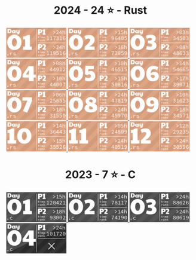 <!-- AOC TILES BEGIN -->
<h1 align="center">
  2024 - 24 ⭐ - Rust
</h1>
<a href="2024/src/days/day01.rs">
  <img src=".aoc_tiles/tiles/2024/01.png" width="161px">
</a>
<a href="2024/src/days/day02.rs">
  <img src=".aoc_tiles/tiles/2024/02.png" width="161px">
</a>
<a href="2024/src/days/day03.rs">
  <img src=".aoc_tiles/tiles/2024/03.png" width="161px">
</a>
<a href="2024/src/days/day04.rs">
  <img src=".aoc_tiles/tiles/2024/04.png" width="161px">
</a>
<a href="2024/src/days/day05.rs">
  <img src=".aoc_tiles/tiles/2024/05.png" width="161px">
</a>
<a href="2024/src/days/day06.rs">
  <img src=".aoc_tiles/tiles/2024/06.png" width="161px">
</a>
<a href="2024/src/days/day07.rs">
  <img src=".aoc_tiles/tiles/2024/07.png" width="161px">
</a>
<a href="2024/src/days/day08.rs">
  <img src=".aoc_tiles/tiles/2024/08.png" width="161px">
</a>
<a href="2024/src/days/day09.rs">
  <img src=".aoc_tiles/tiles/2024/09.png" width="161px">
</a>
<a href="2024/src/days/day10.rs">
  <img src=".aoc_tiles/tiles/2024/10.png" width="161px">
</a>
<a href="2024/src/days/day11.rs">
  <img src=".aoc_tiles/tiles/2024/11.png" width="161px">
</a>
<a href="2024/src/days/day12.rs">
  <img src=".aoc_tiles/tiles/2024/12.png" width="161px">
</a>
<h1 align="center">
  2023 - 7 ⭐ - C
</h1>
<a href="2023/day01/part1.c">
  <img src=".aoc_tiles/tiles/2023/01.png" width="161px">
</a>
<a href="2023/day02/part1.c">
  <img src=".aoc_tiles/tiles/2023/02.png" width="161px">
</a>
<a href="2023/day03/part1.c">
  <img src=".aoc_tiles/tiles/2023/03.png" width="161px">
</a>
<a href="2023/day04/part1.c">
  <img src=".aoc_tiles/tiles/2023/04.png" width="161px">
</a>
<!-- AOC TILES END -->
